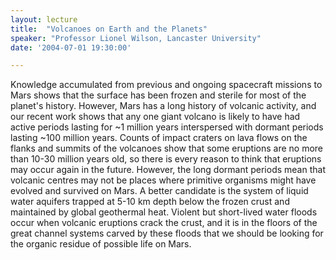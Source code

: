 ```yaml
---
layout: lecture
title:  "Volcanoes on Earth and the Planets"
speaker: "Professor Lionel Wilson, Lancaster University"
date: '2004-07-01 19:30:00'

---
```

Knowledge accumulated from previous and ongoing spacecraft missions to Mars shows that the surface has been frozen and sterile for most of the planet's history. However, Mars has a long history of volcanic activity, and our recent work shows that any one giant volcano is likely to have had active periods lasting for ~1 million years interspersed with dormant periods lasting ~100 million years. Counts of impact craters on lava flows on the flanks and summits of the volcanoes show that some eruptions are no more than 10-30 million years old, so there is every reason to think that eruptions may occur again in the future. However, the long dormant periods mean that volcanic centres may not be places where primitive organisms might have evolved and survived on Mars. A better candidate is the system of liquid water aquifers trapped at 5-10 km depth below the frozen crust and maintained by global geothermal heat. Violent but short-lived water floods occur when volcanic eruptions crack the crust, and it is in the floors of the great channel systems carved by these floods that we should be looking for the organic residue of possible life on Mars.